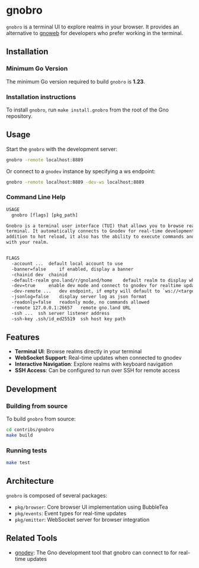 # gnobro

`gnobro` is a terminal UI to explore realms in your browser. It provides an
alternative to [gnoweb](../../gno.land/cmd/gnoweb) for developers who prefer
working in the terminal.

## Installation

### Minimum Go Version

The minimum Go version required to build `gnobro` is **1.23**.

### Installation instructions

To install `gnobro`, run `make install.gnobro` from the root of the Gno
repository.

## Usage

Start the `gnobro` with the development server:

```sh
gnobro -remote localhost:8889
```

Or connect to a `gnodev` instance by specifying a ws endpoint:

```sh
gnobro -remote localhost:8889 -dev-ws localhost:8889
```

### Command Line Help

[embedmd]:# (.tmp/gnobro-usage.txt)
```txt
USAGE
  gnobro [flags] [pkg_path]

Gnobro is a terminal user interface (TUI) that allows you to browse realms within your
terminal. It automatically connects to Gnodev for real-time development. In
addition to hot reload, it also has the ability to execute commands and interact
with your realm.


FLAGS
  -account ...	default local account to use
  -banner=false 	if enabled, display a banner
  -chainid dev	chainid
  -default-realm gno.land/r/gnoland/home	default realm to display when gnobro starts and no argument is provided
  -dev=true 	enable dev mode and connect to gnodev for realtime update
  -dev-remote ...	dev endpoint, if empty will default to `ws://<target>:8889`
  -jsonlog=false 	display server log as json format
  -readonly=false 	readonly mode, no commands allowed
  -remote 127.0.0.1:26657	remote gno.land URL
  -ssh ...	ssh server listener address
  -ssh-key .ssh/id_ed25519	ssh host key path

```

## Features

- **Terminal UI**: Browse realms directly in your terminal
- **WebSocket Support**: Real-time updates when connected to gnodev
- **Interactive Navigation**: Explore realms with keyboard navigation
- **SSH Access**: Can be configured to run over SSH for remote access

## Development

### Building from source

To build `gnobro` from source:

```sh
cd contribs/gnobro
make build
```

### Running tests

```sh
make test
```

## Architecture

`gnobro` is composed of several packages:

- `pkg/browser`: Core browser UI implementation using BubbleTea
- `pkg/events`: Event types for real-time updates
- `pkg/emitter`: WebSocket server for browser integration

## Related Tools

- [gnodev](../gnodev): The Gno development tool that gnobro can connect to for
  real-time updates
